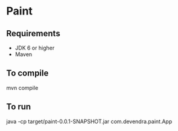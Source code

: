 # Paint

## Requirements

- JDK 6 or higher
- Maven

## To compile

mvn compile

## To run

java -cp target/paint-0.0.1-SNAPSHOT.jar com.devendra.paint.App

